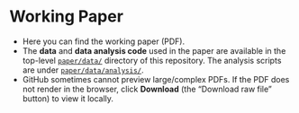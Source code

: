 # Working Paper

- Here you can find the working paper (PDF).
- The **data** and **data analysis code** used in the paper are available in the top-level [`paper/data/`](../paper/data/) directory of this repository. The analysis scripts are under [`paper/data/analysis/`](../paper/data/analysis/).
- GitHub sometimes cannot preview large/complex PDFs. If the PDF does not render in the browser, click **Download** (the “Download raw file” button) to view it locally.
